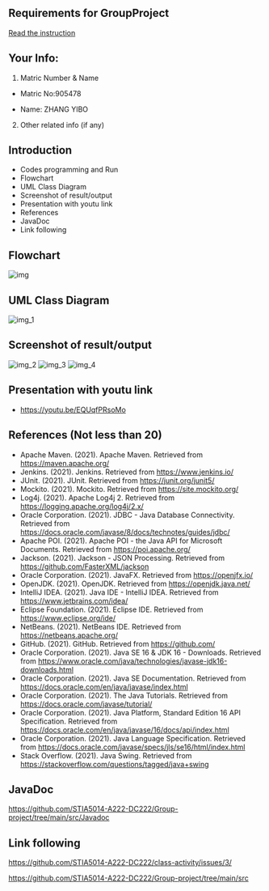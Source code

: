 ## Requirements for GroupProject
[Read the instruction](https://github.com/STIA5014-A222-DC222/class-activity-soc/blob/main/GroupProject.md)
## Your Info:
1. Matric Number & Name 

* Matric No:905478

* Name: ZHANG YIBO

2. Other related info (if any)

## Introduction
* Codes programming and Run
* Flowchart
* UML Class Diagram
* Screenshot of result/output
* Presentation with youtu link
* References
* JavaDoc 
* Link following

## Flowchart
![img](https://user-images.githubusercontent.com/32948621/232426169-6e6c322c-5480-4d2c-9998-4cc89967e86a.png)

## UML Class Diagram
![img_1](https://user-images.githubusercontent.com/32948621/232426199-d084568b-403d-4a1a-9277-0fa00460efdf.png)

## Screenshot of result/output
![img_2](https://user-images.githubusercontent.com/32948621/232426247-0688a6a7-d97b-4338-85bc-93e766b25ba5.png)
![img_3](https://user-images.githubusercontent.com/32948621/232426258-a55a23aa-2a1c-410d-b801-b2ed19d83d5c.png)
![img_4](https://user-images.githubusercontent.com/32948621/232426264-1f0c56e2-e990-48cb-abef-57cfbaa85fec.png)


## Presentation with youtu link
* https://youtu.be/EQUqfPRsoMo


## References (Not less than 20)
* Apache Maven. (2021). Apache Maven. Retrieved from https://maven.apache.org/
* Jenkins. (2021). Jenkins. Retrieved from https://www.jenkins.io/
* JUnit. (2021). JUnit. Retrieved from https://junit.org/junit5/
* Mockito. (2021). Mockito. Retrieved from https://site.mockito.org/
* Log4j. (2021). Apache Log4j 2. Retrieved from https://logging.apache.org/log4j/2.x/
* Oracle Corporation. (2021). JDBC - Java Database Connectivity. Retrieved from https://docs.oracle.com/javase/8/docs/technotes/guides/jdbc/
* Apache POI. (2021). Apache POI - the Java API for Microsoft Documents. Retrieved from https://poi.apache.org/
* Jackson. (2021). Jackson - JSON Processing. Retrieved from https://github.com/FasterXML/jackson
* Oracle Corporation. (2021). JavaFX. Retrieved from https://openjfx.io/
* OpenJDK. (2021). OpenJDK. Retrieved from https://openjdk.java.net/
* IntelliJ IDEA. (2021). Java IDE - IntelliJ IDEA. Retrieved from https://www.jetbrains.com/idea/
* Eclipse Foundation. (2021). Eclipse IDE. Retrieved from https://www.eclipse.org/ide/
* NetBeans. (2021). NetBeans IDE. Retrieved from https://netbeans.apache.org/
* GitHub. (2021). GitHub. Retrieved from https://github.com/
* Oracle Corporation. (2021). Java SE 16 & JDK 16 - Downloads. Retrieved from https://www.oracle.com/java/technologies/javase-jdk16-downloads.html
* Oracle Corporation. (2021). Java SE Documentation. Retrieved from https://docs.oracle.com/en/java/javase/index.html
* Oracle Corporation. (2021). The Java Tutorials. Retrieved from https://docs.oracle.com/javase/tutorial/
* Oracle Corporation. (2021). Java Platform, Standard Edition 16 API Specification. Retrieved from https://docs.oracle.com/en/java/javase/16/docs/api/index.html
* Oracle Corporation. (2021). Java Language Specification. Retrieved from https://docs.oracle.com/javase/specs/jls/se16/html/index.html
* Stack Overflow. (2021). Java Swing. Retrieved from https://stackoverflow.com/questions/tagged/java+swing

## JavaDoc
https://github.com/STIA5014-A222-DC222/Group-project/tree/main/src/Javadoc

## Link following
https://github.com/STIA5014-A222-DC222/class-activity/issues/3/

https://github.com/STIA5014-A222-DC222/Group-project/tree/main/src

